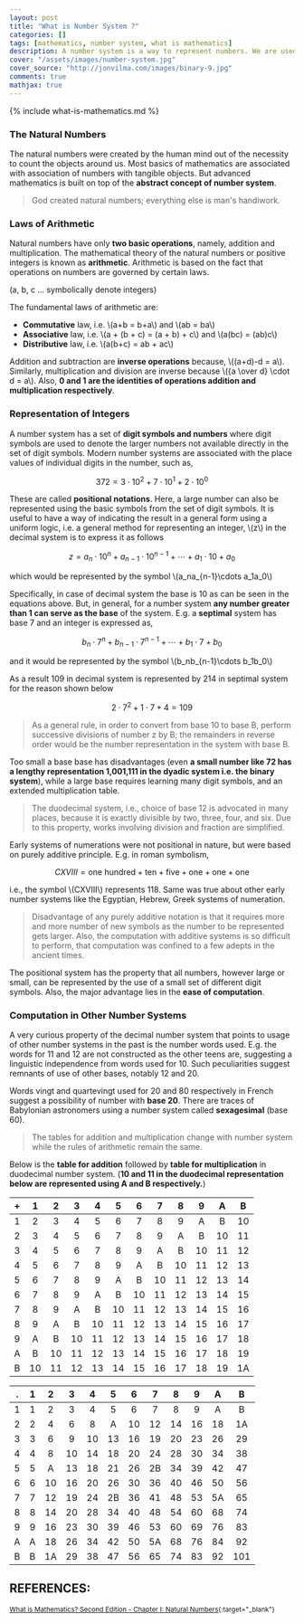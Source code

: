 ```yaml
---
layout: post
title: "What is Number System ?"
categories: []
tags: [mathematics, number system, what is mathematics]
description: A number system is a way to represent numbers. We are used to using the base-10 number system, which is also called decimal.
cover: "/assets/images/number-system.jpg"
cover_source: "http://jonvilma.com/images/binary-9.jpg"
comments: true
mathjax: true
---
```


{% include what-is-mathematics.md %}

### The Natural Numbers

The natural numbers were created by the human mind out of the necessity to count the objects around us. Most basics of mathematics are associated with association of numbers with tangible objects. But advanced mathematics is built on top of the **abstract concept of number system**.

> God created natural numbers; everything else is man's handiwork.

### Laws of Arithmetic

Natural numbers have only **two basic operations**, namely, addition and multiplication. The mathematical theory of the natural numbers or positive integers is known as **arithmetic**. Arithmetic is based on the fact that operations on numbers are governed by certain laws.

(a, b, c ... symbolically denote integers)

The fundamental laws of arithmetic are:

* **Commutative** law, i.e. \\(a+b = b+a\\) and \\(ab = ba\\)
* **Associative** law, i.e. \\(a + (b + c) = (a + b) + c\\) and \\(a(bc) = (ab)c\\)
* **Distributive** law, i.e. \\(a(b+c) = ab + ac\\)

Addition and subtraction are **inverse operations** because, \\((a+d)-d = a\\). Similarly, multiplication and division are inverse because \\({a \over d} \cdot d = a\\). Also, **0 and 1 are the identities of operations addition and multiplication respectively**.

### Representation of Integers

A number system has a set of **digit symbols and numbers** where digit symbols are used to denote the larger numbers not available directly in the set of digit symbols. Modern number systems are associated with the place values of individual digits in the number, such as,

$$ 372 = 3 \cdot 10^2 + 7 \cdot 10^1 + 2 \cdot 10^0$$

These are called **positional notations**. Here, a large number can also be represented using the basic symbols from the set of digit symbols. It is useful to have a way of indicating the result in a general form using a uniform logic, i.e. a general method for representing an integer, \\(z\\) in the decimal system is to express it as follows

$$z = a_n \cdot 10^n + a_{n-1} \cdot 10^{n-1} + \cdots + a_1 \cdot 10 + a_0$$

which would be represented by the symbol \\(a_na_{n-1}\cdots a_1a_0\\)

Specifically, in case of decimal system the base is 10 as can be seen in the equations above. But, in general, for a number system **any number greater than 1 can serve as the base** of the system. E.g. a **septimal** system has base 7 and an integer is expressed as,

$$b_n \cdot 7^n + b_{n-1} \cdot 7^{n-1} + \cdots + b_1 \cdot 7 + b_0$$

and it would be represented by the symbol \\(b_nb_{n-1}\cdots b_1b_0\\)

As a result 109 in decimal system is represented by 214 in septimal system for the reason shown below 

$$2 \cdot 7^2 + 1 \cdot 7 + 4 = 109$$

> As a general rule, in order to convert from base 10 to base B, perform successive divisions of number z by B; the remainders in reverse order would be the number representation in the system with base B.

Too small a base base has disadvantages (even **a small number like 72 has a lengthy representation 1,001,111 in the dyadic system i.e. the binary system**), while a large base requires learning many digit symbols, and an extended multiplication table. 

> The duodecimal system, i.e., choice of base 12 is advocated in many places, because it is exactly divisible by two, three, four, and six. Due to this property, works involving division and fraction are simplified.

Early systems of numerations were not positional in nature, but were based on purely additive principle. E.g. in roman symbolism, 

$$CXVIII = \text{one hundred} + \text{ten} + \text{five} + \text{one} + \text{one} + \text{one}$$

i.e., the symbol \\(CXVIII\\) represents 118. Same was true about other early number systems like the Egyptian, Hebrew, Greek systems of numeration.

> Disadvantage of any purely additive notation is that it requires more and more number of new symbols as the number to be represented gets larger. Also, the computation with additive systems is so difficult to perform, that computation was confined to a few adepts in the ancient times.

The positional system has the property that all numbers, however large or small, can be represented by the use of a small set of different digit symbols. Also, the major advantage lies in the **ease of computation**.

### Computation in Other Number Systems

A very curious property of the decimal number system that points to usage of other number systems in the past is the number words used. E.g. the words for 11 and 12 are not constructed as the other teens are, suggesting a linguistic independence from words used for 10. Such peculiarities suggest remnants of use of other bases, notably 12 and 20.

Words vingt and quartevingt used for 20 and 80 respectively in French suggest a possibility of number with **base 20**. There are traces of Babylonian astronomers using a number system called **sexagesimal** (base 60).

> The tables for addition and multiplication change with number system while the rules of arithmetic remain the same.

Below is the **table for addition** followed by **table for multiplication** in duodecimal number system. (**10 and 11 in the duodecimal representation below are represented using A and B respectively.**)

| + | 1 | 2 | 3 | 4 | 5 | 6 | 7 | 8 | 9 | A | B |
|:-:|:-:|:-:|:-:|:-:|:-:|:-:|:-:|:-:|:-:|:-:|:-:|
| 1 | 2 | 3 | 4 | 5 | 6 | 7 | 8 | 9 | A | B | 10 |
| 2 | 3 | 4 | 5 | 6 | 7 | 8 | 9 | A | B | 10 | 11 |
| 3 | 4 | 5 | 6 | 7 | 8 | 9 | A | B | 10 | 11 | 12 |
| 4 | 5 | 6 | 7 | 8 | 9 | A | B | 10 | 11 | 12 | 13 |
| 5 | 6 | 7 | 8 | 9 | A | B | 10 | 11 | 12 | 13 | 14 |
| 6 | 7 | 8 | 9 | A | B | 10 | 11 | 12 | 13 | 14 | 15 |
| 7 | 8 | 9 | A | B | 10 | 11 | 12 | 13 | 14 | 15 | 16 |
| 8 | 9 | A | B | 10 | 11 | 12 | 13 | 14 | 15 | 16 | 17 |
| 9 | A | B | 10 | 11 | 12 | 13 | 14 | 15 | 16 | 17 | 18 |
| A | B | 10 | 11 | 12 | 13 | 14 | 15 | 16 | 17 | 18 | 19 |
| B | 10 | 11 | 12 | 13 | 14 | 15 | 16 | 17 | 18 | 19 | 1A | 

| . | 1 | 2 | 3 | 4 | 5 | 6 | 7 | 8 | 9 | A | B |
|:-:|:-:|:-:|:-:|:-:|:-:|:-:|:-:|:-:|:-:|:-:|:-:|
| 1 | 1 | 2 | 3 | 4 | 5 | 6 | 7 | 8 | 9 | A | B |
| 2 | 2 | 4 | 6 | 8 | A | 10 | 12 | 14 | 16 | 18 | 1A |
| 3 | 3 | 6 | 9 | 10 | 13 | 16 | 19 | 20 | 23 | 26 | 29 |
| 4 | 4 | 8 | 10 | 14 | 18 | 20 | 24 | 28 | 30 | 34 | 38 |
| 5 | 5 | A | 13 | 18 | 21 | 26 | 2B | 34 | 39 | 42 | 47 |
| 6 | 6 | 10 | 16 | 20 | 26 | 30 | 36 | 40 | 46 | 50 | 56 |
| 7 | 7 | 12 | 19 | 24 | 2B | 36 | 41 | 48 | 53 | 5A | 65 |
| 8 | 8 | 14 | 20 | 28 | 34 | 40 | 48 | 54 | 60 | 68 | 74 |
| 9 | 9 | 16 | 23 | 30 | 39 | 46 | 53 | 60 | 69 | 76 | 83 |
| A | A | 18 | 26 | 34 | 42 | 50 | 5A | 68 | 76 | 84 | 92 |
| B | B | 1A | 29 | 38 | 47 | 56 | 65 | 74 | 83 | 92 | 101 | 

## REFERENCES:

<small>[What is Mathematics? Second Edition - Chapter I: Natural Numbers](https://drive.google.com/open?id=0BxedRvE84NXkSy1sdzJKNDlHZGM){:target="_blank"}</small>
